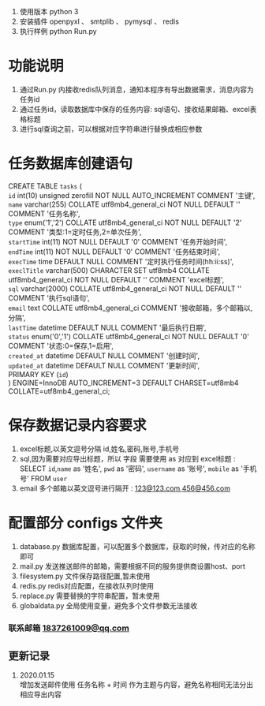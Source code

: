 1. 使用版本 python 3
2. 安装插件   openpyxl  、  smtplib  、  pymysql  、 redis
3. 执行样例   python Run.py

# 功能说明
1. 通过Run.py 内接收redis队列消息，通知本程序有导出数据需求，消息内容为任务id  
2. 通过任务id，读取数据库中保存的任务内容: sql语句、接收结果邮箱、excel表格标题
3. 进行sql查询之前，可以根据对应字符串进行替换成相应参数

# 任务数据库创建语句
CREATE TABLE `tasks` (  
  `id` int(10) unsigned zerofill NOT NULL AUTO_INCREMENT COMMENT '主键',      
  `name` varchar(255) COLLATE utf8mb4_general_ci NOT NULL DEFAULT '' COMMENT '任务名称',   
  `type` enum('1','2') COLLATE utf8mb4_general_ci NOT NULL DEFAULT '2' COMMENT '类型:1=定时任务,2=单次任务',  
  `startTime` int(11) NOT NULL DEFAULT '0' COMMENT '任务开始时间',  
  `endTime` int(11) NOT NULL DEFAULT '0' COMMENT '任务结束时间',  
  `execTime` time DEFAULT NULL COMMENT '定时执行任务时间(hh:ii:ss)',  
  `execlTitle` varchar(500) CHARACTER SET utf8mb4 COLLATE utf8mb4_general_ci NOT NULL DEFAULT '' COMMENT 'excel标题',  
  `sql` varchar(2000) COLLATE utf8mb4_general_ci NOT NULL DEFAULT '' COMMENT '执行sql语句',  
  `email` text COLLATE utf8mb4_general_ci COMMENT '接收邮箱，多个邮箱以,分隔',  
  `lastTime` datetime DEFAULT NULL COMMENT '最后执行日期',  
  `status` enum('0','1') COLLATE utf8mb4_general_ci NOT NULL DEFAULT '0' COMMENT '状态:0=保存,1=启用',  
  `created_at` datetime DEFAULT NULL COMMENT '创建时间',  
  `updated_at` datetime DEFAULT NULL COMMENT '更新时间',  
  PRIMARY KEY (`id`)  
) ENGINE=InnoDB AUTO_INCREMENT=3 DEFAULT CHARSET=utf8mb4 COLLATE=utf8mb4_general_ci;  

# 保存数据记录内容要求
1. excel标题,以英文逗号分隔  id,姓名,密码,账号,手机号  
2. sql,因为需要对应导出标题，所以 字段 需要使用 as 对应到 excel标题  :  SELECT `id`,`name` as '姓名', `pwd` as '密码', `username` as '账号', `mobile` as '手机号' FROM `user`  
3. email  多个邮箱以英文逗号进行隔开 : 123@123.com,456@456.com

# 配置部分 configs 文件夹
1. database.py   数据库配置，可以配置多个数据库，获取的时候，传对应的名称即可
2. mail.py 发送推送邮件的邮箱，需要根据不同的服务提供商设置host、port
3. filesystem.py 文件保存路径配置,暂未使用  
4. redis.py  redis对应配置，在接收队列时使用
5. replace.py  需要替换的字符串配置，暂未使用
6. globaldata.py 全局使用变量，避免多个文件参数无法接收 

### 联系邮箱  1837261009@qq.com

## 更新记录
1. 2020.01.15  
 增加发送邮件使用   任务名称  +  时间   作为主题与内容，避免名称相同无法分出相应导出内容